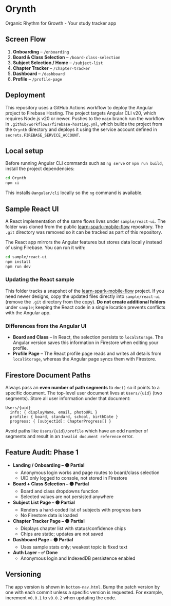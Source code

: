 # Orynth
Organic Rhythm for Growth - Your study tracker app

## Screen Flow

1. **Onboarding** – `/onboarding`
2. **Board & Class Selection** – `/board-class-selection`
3. **Subject Selection / Home** – `/subject-list`
4. **Chapter Tracker** – `/chapter-tracker`
5. **Dashboard** – `/dashboard`
6. **Profile** – `/profile-page`

## Deployment

This repository uses a GitHub Actions workflow to deploy the Angular project to Firebase Hosting. The project targets Angular CLI v20, which requires Node.js v20 or newer.
Pushes to the `main` branch run the workflow in `.github/workflows/firebase-hosting.yml`, which
builds the project from the `Orynth` directory and deploys it using the service account defined in
`secrets.FIREBASE_SERVICE_ACCOUNT`.

## Local setup

Before running Angular CLI commands such as `ng serve` or `npm run build`, install the project dependencies:

```bash
cd Orynth
npm ci
```

This installs `@angular/cli` locally so the `ng` command is available.

## Sample React UI

A React implementation of the same flows lives under `sample/react-ui`. The
folder was cloned from the public
[learn-spark-mobile-flow](https://github.com/Wolfrine/learn-spark-mobile-flow)
repository. The `.git` directory was removed so it can be tracked as part of
this repository.

The React app mirrors the Angular features but stores data locally instead of
using Firebase. You can run it with:

```bash
cd sample/react-ui
npm install
npm run dev
```

### Updating the React sample

This folder tracks a snapshot of the
[learn-spark-mobile-flow](https://github.com/Wolfrine/learn-spark-mobile-flow)
project. If you need newer designs, copy the updated files directly into
`sample/react-ui` (remove the `.git` directory from the copy). **Do not create
additional folders** under `sample`; keeping the React code in a single location
prevents conflicts with the Angular app.

### Differences from the Angular UI

- **Board and Class** – In React, the selection persists to `localStorage`.
  The Angular version saves this information in Firestore when editing your
  profile.
- **Profile Page** – The React profile page reads and writes all details from
  `localStorage`, whereas the Angular page syncs them with Firestore.

## Firestore Document Paths

Always pass an **even number of path segments** to `doc()` so it points to a
specific document. The top-level user document lives at `Users/{uid}` (two
segments). Store all user information under that document:

```text
Users/{uid}
  info: { displayName, email, photoURL }
  profile: { board, standard, school, birthDate }
  progress: { [subjectId]: ChapterProgress[] }
```

Avoid paths like `Users/{uid}/profile` which have an odd number of segments and
result in an `Invalid document reference` error.

## Feature Audit: Phase 1

- **Landing / Onboarding – 🟡 Partial**
  - Anonymous login works and page routes to board/class selection
  - UID only logged to console, not stored in Firestore
- **Board + Class Selection – 🟡 Partial**
  - Board and class dropdowns function
  - Selected values are not persisted anywhere
- **Subject List Page – 🟡 Partial**
  - Renders a hard-coded list of subjects with progress bars
  - No Firestore data is loaded
- **Chapter Tracker Page – 🟡 Partial**
  - Displays chapter list with status/confidence chips
  - Chips are static; updates are not saved
- **Dashboard Page – 🟡 Partial**
  - Uses sample stats only; weakest topic is fixed text
- **Auth Layer – ✅ Done**
  - Anonymous login and IndexedDB persistence enabled

## Versioning

The app version is shown in `bottom-nav.html`. Bump the patch version by one
with each commit unless a specific version is requested. For example,
increment `v0.0.1` to `v0.0.2` when updating the code.

